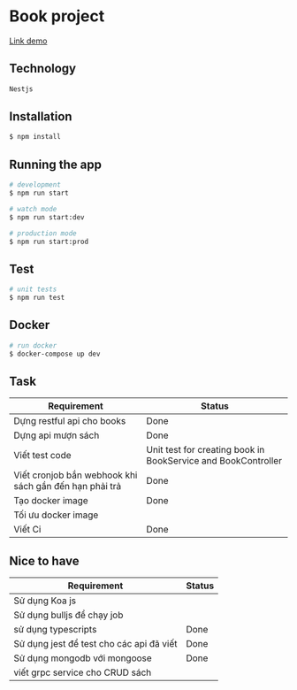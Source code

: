 # Book project

[Link demo](https://book-project-nest.herokuapp.com/doc/)

## Technology

```bash
Nestjs
```
## Installation

```bash
$ npm install
```

## Running the app

```bash
# development
$ npm run start

# watch mode
$ npm run start:dev

# production mode
$ npm run start:prod
```

## Test

```bash
# unit tests
$ npm run test

```

## Docker

```bash
# run docker
$ docker-compose up dev

```

## Task

| Requirement | Status |
| --- | --- |
| Dựng restful api cho books | Done |
| Dựng api mượn sách | Done |
| Viết test code | Unit test for creating book in BookService and BookController |
| Viết cronjob bắn webhook khi sách gần đến hạn phải trả  | Done |
| Tạo docker image | Done |
| Tối ưu docker image|  |
| Viết Ci  | Done |

## Nice to have

| Requirement | Status |
| --- | --- |
| Sử dụng Koa js |  |
| Sử dụng bulljs để chạy job |  |
| sử dụng typescripts | Done |
| Sử dụng jest để test cho các api đã viết  | Done |
| Sử dụng mongodb với mongoose | Done |
| viết grpc service cho CRUD sách|  |